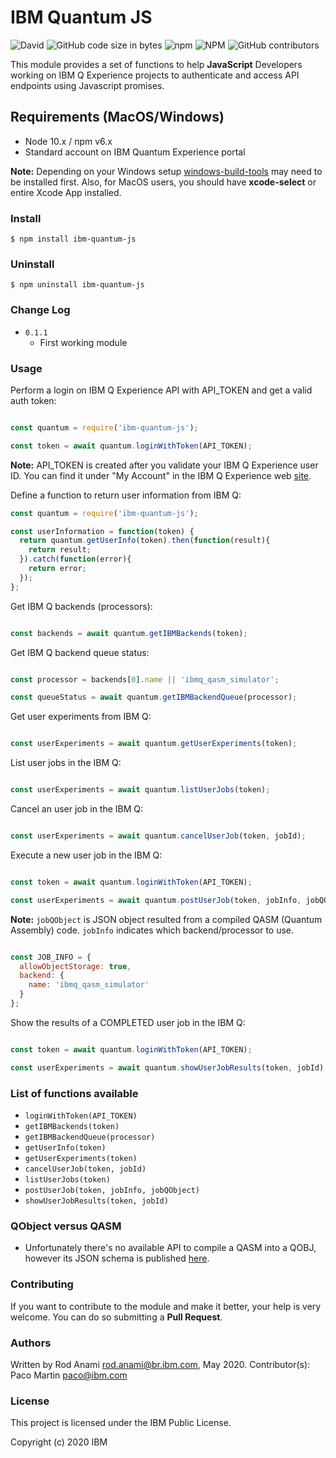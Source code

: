 # IBM Quantum JS
<img alt="David" src="https://img.shields.io/david/aromerohcr/ibm-quantum-js">
<img alt="GitHub code size in bytes" src="https://img.shields.io/github/languages/code-size/aromerohcr/ibm-quantum-js">
<img alt="npm" src="https://img.shields.io/npm/dm/ibm-quantum-js">
<img alt="NPM" src="https://img.shields.io/npm/l/ibm-quantum-js">
<img alt="GitHub contributors" src="https://img.shields.io/github/contributors/aromerohcr/ibm-quantum-js">

This module provides a set of functions to help **JavaScript** Developers working on IBM Q Experience projects to authenticate and access API endpoints using Javascript promises.

## Requirements (MacOS/Windows)

* Node 10.x / npm v6.x
* Standard account on IBM Quantum Experience portal

**Note:** Depending on your Windows setup [windows-build-tools](https://www.npmjs.com/package/windows-build-tools) may need to be installed first. Also, for MacOS users, you should have **xcode-select** or entire Xcode App installed.

### Install

```shell
$ npm install ibm-quantum-js
```

### Uninstall

```shell
$ npm uninstall ibm-quantum-js
```

### Change Log

* `0.1.1`
  * First working module


### Usage

Perform a login on IBM Q Experience API with API_TOKEN and get a valid auth token:

```javascript

const quantum = require('ibm-quantum-js');

const token = await quantum.loginWithToken(API_TOKEN);

```

**Note:** API_TOKEN is created after you validate your IBM Q Experience user ID. You can find it under "My Account" in the IBM Q Experience web [site](https://quantum-computing.ibm.com/account).


Define a function to return user information from IBM Q:

```javascript
const quantum = require('ibm-quantum-js');

const userInformation = function(token) {
  return quantum.getUserInfo(token).then(function(result){
    return result;
  }).catch(function(error){
    return error;
  });
};

```

Get IBM Q backends (processors):

```javascript

const backends = await quantum.getIBMBackends(token);

```

Get IBM Q backend queue status:

```javascript

const processor = backends[0].name || 'ibmq_qasm_simulator';

const queueStatus = await quantum.getIBMBackendQueue(processor);

```

Get user experiments from IBM Q:

```javascript

const userExperiments = await quantum.getUserExperiments(token);

```

List user jobs in the IBM Q:

```javascript

const userExperiments = await quantum.listUserJobs(token);

```

Cancel an user job in the IBM Q:

```javascript

const userExperiments = await quantum.cancelUserJob(token, jobId);

```

Execute a new user job in the IBM Q:

```javascript

const token = await quantum.loginWithToken(API_TOKEN);

const userExperiments = await quantum.postUserJob(token, jobInfo, jobQObject);

```
**Note:** `jobQObject` is JSON object resulted from a compiled QASM (Quantum Assembly) code. `jobInfo` indicates which backend/processor to use.</p>

```javascript

const JOB_INFO = {
  allowObjectStorage: true,
  backend: {
    name: 'ibmq_qasm_simulator'
  }
};

```


Show the results of a COMPLETED user job in the IBM Q:

```javascript

const token = await quantum.loginWithToken(API_TOKEN);

const userExperiments = await quantum.showUserJobResults(token, jobId);

```

### List of functions available

* `loginWithToken(API_TOKEN)`
* `getIBMBackends(token)`
* `getIBMBackendQueue(processor)`
* `getUserInfo(token)`
* `getUserExperiments(token)`
* `cancelUserJob(token, jobId)`
* `listUserJobs(token)`
* `postUserJob(token, jobInfo, jobQObject)`
* `showUserJobResults(token, jobId)`


### QObject versus QASM

  * Unfortunately there's no available API to compile a QASM into a QOBJ, however its JSON schema is published [here](https://github.com/Qiskit/qiskit-terra/blob/master/qiskit/schemas/qobj_schema.json).


### Contributing
If you want to contribute to the module and make it better, your help is very welcome. You can do so submitting a **Pull Request**.

### Authors
Written by Rod Anami <rod.anami@br.ibm.com>, May 2020.
Contributor(s): Paco Martin <paco@ibm.com>

### License
This project is licensed under the IBM Public License.

Copyright (c) 2020 IBM
